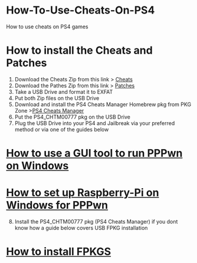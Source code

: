 # How-To-Use-Cheats-On-PS4
How to use cheats on PS4 games    

# How to install the Cheats and Patches      
1. Download the Cheats Zip from this link > [Cheats](https://github.com/GoldHEN/GoldHEN_Cheat_Repository/archive/refs/heads/main.zip)        
2. Download the Pathes Zip from this link > [Patches](https://github.com/GoldHEN/GoldHEN_Patch_Repository/raw/gh-pages/patch1.zip)         
3. Take a USB Drive and format it to EXFAT        
4. Put both Zip files on the USB Drive     
5. Download and install the PS4 Cheats Manager Homebrew pkg from PKG Zone >[PS4 Cheats Manager](https://pkg-zone.com/details/CHTM00777)   
6. Put the PS4_CHTM00777 pkg on the USB Drive    
7. Plug the USB Drive into your PS4 and Jailbreak via your preferred method or via one of the guides below   
# [How to use a GUI tool to run PPPwn on Windows](https://github.com/DrYenyen/PPPwnGo-Guide)    
# [How to set up Raspberry-Pi on Windows for PPPwn](https://github.com/DrYenyen/PPPwn-Setup-Guide-For-Raspberry-Pi)              
8. Install the  PS4_CHTM00777 pkg (PS4 Cheats Manager)  if you dont know how a guide below covers USB FPKG installation    
# [How to install FPKGS](https://github.com/DrYenyen/How-To-Install-PS4-FPKGS)     